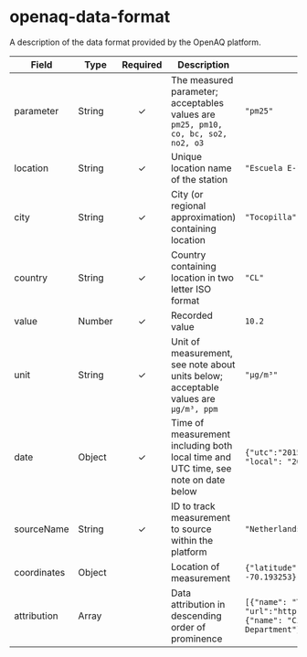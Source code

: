 # openaq-data-format
A description of the data format provided by the OpenAQ platform.

|Field|Type|Required|Description|Example|
|---|---|:---:|---|---|
|parameter|String|✓|The measured parameter; acceptables values are `pm25, pm10, co, bc, so2, no2, o3`|`"pm25"`|
|location|String|✓|Unique location name of the station|`"Escuela E-10"`|
|city|String|✓|City (or regional approximation) containing location|`"Tocopilla"`|
|country|String|✓|Country containing location in two letter ISO format|`"CL"`|
|value|Number|✓|Recorded value|`10.2`|
|unit|String|✓|Unit of measurement, see note about units below; acceptable values are `µg/m³, ppm`|`"µg/m³"`|
|date|Object|✓|Time of measurement including both local time and UTC time, see note on date below|`{"utc":"2015-10-26T17:00:00.000Z", "local": "2015-10-26T14:00:00-03:00"}`|
|sourceName|String|✓|ID to track measurement to source within the platform|`"Netherlands"`|
|coordinates|Object||Location of measurement|`{"latitude": -22.087, "longitude": -70.193253}`|
|attribution|Array||Data attribution in descending order of prominence|`[{"name": "TCEQ", "url":"http://www.tceq.state.tx.us"}, {"name": "City of Houston Health Department"}]`|

